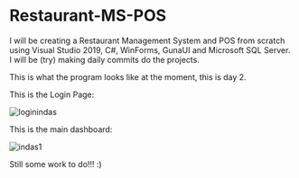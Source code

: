 # Restaurant-MS-POS
I will be creating a Restaurant Management System and POS from scratch using Visual Studio 2019, C#, WinForms, GunaUI and Microsoft SQL Server. I will be (try) making daily commits do the projects.


This is what the program looks like at the moment, this is day 2.


This is the Login Page:

![loginindas](https://github.com/jgaspar10/Restaurant-MS-POS/assets/61797706/63f2ab36-a4e1-46d9-89b8-8970ffa59f47)

This is the main dashboard:

![indas1](https://github.com/jgaspar10/Restaurant-MS-POS/assets/61797706/1f0930f8-a806-4a22-ba29-8f541daeed28)


Still some work to do!!! :)
